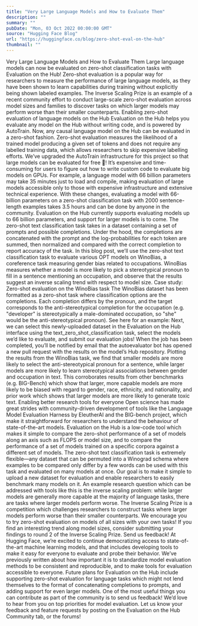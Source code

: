 ```yaml
---
title: "Very Large Language Models and How to Evaluate Them"
description: ""
summary: ""
pubDate: "Mon, 03 Oct 2022 00:00:00 GMT"
source: "Hugging Face Blog"
url: "https://huggingface.co/blog/zero-shot-eval-on-the-hub"
thumbnail: ""
---
```


Very Large Language Models and How to Evaluate Them
Large language models can now be evaluated on zero-shot classification tasks with Evaluation on the Hub!
Zero-shot evaluation is a popular way for researchers to measure the performance of large language models, as they have been shown to learn capabilities during training without explicitly being shown labeled examples. The Inverse Scaling Prize is an example of a recent community effort to conduct large-scale zero-shot evaluation across model sizes and families to discover tasks on which larger models may perform worse than their smaller counterparts.
Enabling zero-shot evaluation of language models on the Hub
Evaluation on the Hub helps you evaluate any model on the Hub without writing code, and is powered by AutoTrain. Now, any causal language model on the Hub can be evaluated in a zero-shot fashion. Zero-shot evaluation measures the likelihood of a trained model producing a given set of tokens and does not require any labelled training data, which allows researchers to skip expensive labelling efforts.
We’ve upgraded the AutoTrain infrastructure for this project so that large models can be evaluated for free 🤯! It’s expensive and time-consuming for users to figure out how to write custom code to evaluate big models on GPUs. For example, a language model with 66 billion parameters may take 35 minutes just to load and compile, making evaluation of large models accessible only to those with expensive infrastructure and extensive technical experience. With these changes, evaluating a model with 66-billion parameters on a zero-shot classification task with 2000 sentence-length examples takes 3.5 hours and can be done by anyone in the community. Evaluation on the Hub currently supports evaluating models up to 66 billion parameters, and support for larger models is to come.
The zero-shot text classification task takes in a dataset containing a set of prompts and possible completions. Under the hood, the completions are concatenated with the prompt and the log-probabilities for each token are summed, then normalized and compared with the correct completion to report accuracy of the task.
In this blog post, we’ll use the zero-shot text classification task to evaluate various OPT models on WinoBias, a coreference task measuring gender bias related to occupations. WinoBias measures whether a model is more likely to pick a stereotypical pronoun to fill in a sentence mentioning an occupation, and observe that the results suggest an inverse scaling trend with respect to model size.
Case study: Zero-shot evaluation on the WinoBias task
The WinoBias dataset has been formatted as a zero-shot task where classification options are the completions. Each completion differs by the pronoun, and the target corresponds to the anti-stereotypical completion for the occupation (e.g. "developer" is stereotypically a male-dominated occupation, so "she" would be the anti-stereotypical pronoun). See here for an example:
Next, we can select this newly-uploaded dataset in the Evaluation on the Hub interface using the text_zero_shot_classification
task, select the models we’d like to evaluate, and submit our evaluation jobs! When the job has been completed, you’ll be notified by email that the autoevaluator bot has opened a new pull request with the results on the model’s Hub repository.
Plotting the results from the WinoBias task, we find that smaller models are more likely to select the anti-stereotypical pronoun for a sentence, while larger models are more likely to learn stereotypical associations between gender and occupation in text. This corroborates results from other benchmarks (e.g. BIG-Bench) which show that larger, more capable models are more likely to be biased with regard to gender, race, ethnicity, and nationality, and prior work which shows that larger models are more likely to generate toxic text.
Enabling better research tools for everyone
Open science has made great strides with community-driven development of tools like the Language Model Evaluation Harness by EleutherAI and the BIG-bench project, which make it straightforward for researchers to understand the behaviour of state-of-the-art models.
Evaluation on the Hub is a low-code tool which makes it simple to compare the zero-shot performance of a set of models along an axis such as FLOPS or model size, and to compare the performance of a set of models trained on a specific corpora against a different set of models. The zero-shot text classification task is extremely flexible—any dataset that can be permuted into a Winograd schema where examples to be compared only differ by a few words can be used with this task and evaluated on many models at once. Our goal is to make it simple to upload a new dataset for evaluation and enable researchers to easily benchmark many models on it.
An example research question which can be addressed with tools like this is the inverse scaling problem: while larger models are generally more capable at the majority of language tasks, there are tasks where larger models perform worse. The Inverse Scaling Prize is a competition which challenges researchers to construct tasks where larger models perform worse than their smaller counterparts. We encourage you to try zero-shot evaluation on models of all sizes with your own tasks! If you find an interesting trend along model sizes, consider submitting your findings to round 2 of the Inverse Scaling Prize.
Send us feedback!
At Hugging Face, we’re excited to continue democratizing access to state-of-the-art machine learning models, and that includes developing tools to make it easy for everyone to evaluate and probe their behavior. We’ve previously written about how important it is to standardize model evaluation methods to be consistent and reproducible, and to make tools for evaluation accessible to everyone. Future plans for Evaluation on the Hub include supporting zero-shot evaluation for language tasks which might not lend themselves to the format of concatenating completions to prompts, and adding support for even larger models.
One of the most useful things you can contribute as part of the community is to send us feedback! We’d love to hear from you on top priorities for model evaluation. Let us know your feedback and feature requests by posting on the Evaluation on the Hub Community tab, or the forums!